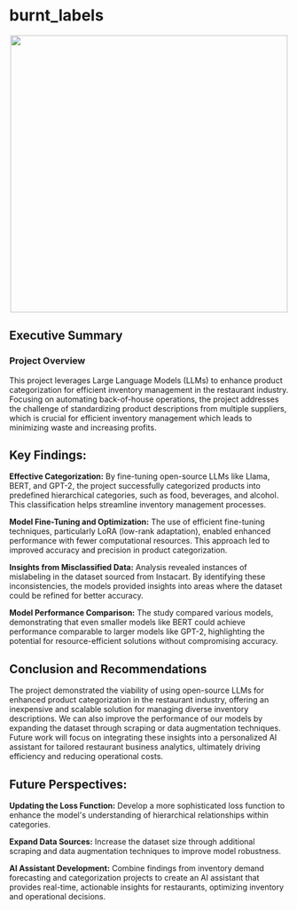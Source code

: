# burnt_labels

<p align="center">
  <img src="https://github.com/user-attachments/assets/8898e562-0507-457b-b9d6-180879cd1785" width="500">
</p>

## Executive Summary
### Project Overview
This project leverages Large Language Models (LLMs) to enhance product categorization for efficient inventory management in the restaurant industry. Focusing on automating back-of-house operations, the project addresses the challenge of standardizing product descriptions from multiple suppliers, which is crucial for efficient inventory management which leads to minimizing waste and increasing profits.

## Key Findings:
**Effective Categorization:** By fine-tuning open-source LLMs like Llama, BERT, and GPT-2, the project successfully categorized products into predefined hierarchical categories, such as food, beverages, and alcohol. This classification helps streamline inventory management processes.

**Model Fine-Tuning and Optimization:** The use of efficient fine-tuning techniques, particularly LoRA (low-rank adaptation), enabled enhanced performance with fewer computational resources. This approach led to improved accuracy and precision in product categorization.

**Insights from Misclassified Data:** Analysis revealed instances of mislabeling in the dataset sourced from Instacart. By identifying these inconsistencies, the models provided insights into areas where the dataset could be refined for better accuracy.

**Model Performance Comparison:** The study compared various models, demonstrating that even smaller models like BERT could achieve performance comparable to larger models like GPT-2, highlighting the potential for resource-efficient solutions without compromising accuracy.

## Conclusion and Recommendations
The project demonstrated the viability of using open-source LLMs for enhanced product categorization in the restaurant industry, offering an inexpensive and scalable solution for managing diverse inventory descriptions. We can also improve the performance of our models by expanding the dataset through scraping or data augmentation techniques. Future work will focus on integrating these insights into a personalized AI assistant for tailored restaurant business analytics, ultimately driving efficiency and reducing operational costs.

## Future Perspectives:
**Updating the Loss Function:** Develop a more sophisticated loss function to enhance the model's understanding of hierarchical relationships within categories.

**Expand Data Sources:** Increase the dataset size through additional scraping and data augmentation techniques to improve model robustness.

**AI Assistant Development:** Combine findings from inventory demand forecasting and categorization projects to create an AI assistant that provides real-time, actionable insights for restaurants, optimizing inventory and operational decisions.
